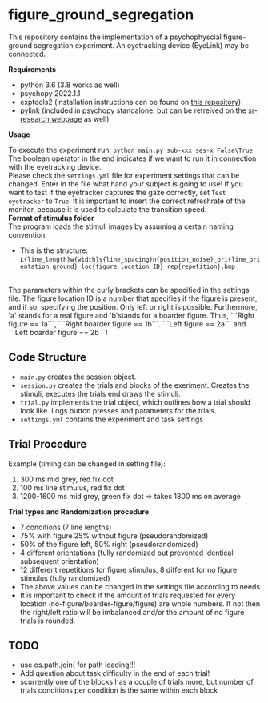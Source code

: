 # figure_ground_segregation

This repository contains the implementation of a psychophyscial figure-ground segregation experiment. An eyetracking device (EyeLink) may be connected. 

**Requirements**

- python 3.6 (3.8 works as well)
- psychopy 2022.1.1
- exptools2 (installation instructions can be found on [this repository](https://github.com/VU-Cog-Sci/exptools2))
- pylink (included in psychopy standalone, but can be retreived on the [sr-research webpage](https://www.sr-support.com/thread-48.html) as well)

**Usage**

To execute the experiment run: ```python main.py sub-xxx ses-x False\True``` <br>
The boolean operator in the end indicates if we want to run it in connection with the eyetracking device.
<br>
Please check the ```settings.yml``` file for experiment settings that can be changed. Enter in the file what hand your subject is going to use! If you want to test if the eyetracker captures the gaze correctly, set ```Test eyetracker``` to ```True```. It is important to insert the correct refreshrate of the monitor, because it is used to calculate the transition speed.
<br>
**Format of stimulus folder**
<br>
The program loads the stimuli images by assuming a certain naming convention. 
- This is the structure: ```L{line_length}w{width}s{line_spacing}n{position_noise}_ori{line_orientation_ground}_loc{figure_location_ID}_rep{repetition}.bmp```

<br>
The parameters within the curly brackets can be specified in the settings file. The figure location ID is a number that specifies if the figure is present, and if so, specifying the position. Only left or right is possible. Furthermore, 'a' stands for a real figure and 'b'stands for a boarder figure. Thus, ```Right figure == 1a```, ```Right boarder figure == 1b```. ```Left figure == 2a``` and ```Left boarder figure == 2b```! 


## Code Structure
- ```main.py``` creates the session object.
- ```session.py``` creates the trials and blocks of the exeriment. Creates the stimuli, executes the trials end draws the stimuli.
- ```trial.py``` implements the trial object, which outlines how a trial should look like. Logs button presses and parameters for the trials. 
- ```settings.yml``` contains the experiment and task settings


## Trial Procedure
Example (timing can be changed in setting file): 
1. 300 ms mid grey, red fix dot
2. 100 ms line stimulus, red fix dot
3. 1200-1600 ms mid grey, green fix dot
=> takes 1800 ms on average

**Trial types and Randomization procedure**

- 7 conditions (7 line lengths)
- 75% with figure 25% without figure (pseudorandomized)
- 50% of the figure left, 50% right (pseudorandomized)
- 4 different orientations (fully randomized but prevented identical subsequent orientation)
- 12 different repetitions for figure stimulus, 8 different for no figure stimulus (fully randomized)
- The above values can be changed in the settings file according to needs
- It is important to check if the amount of trials requested for every location (no-figure/boarder-figure/figure) are whole numbers. If not then the right/left ratio will be imbalanced and/or the amount of no figure trials is rounded.



## TODO

- use os.path.join( for path loading!!!
- Add question about task difficulty in the end of each trial!
- scurrently one of the blocks has a couple of trials more, but number of trials conditions per condition is the same within each block
